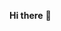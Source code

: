**Hi there** 👋

<!--


Here are some ideas to get you started:

- 🔭 I’m currently majoring on S1 Informatika Telkom University
- 🌱 I’m currently learning python, golang, c++, flutter, dart
- 📫 How to reach me: LINE : @roovi619
- 😄 Pronouns: kori
- ⚡ Fun fact: i'm actually cute :)
-->
